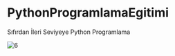 # PythonProgramlamaEgitimi
Sıfırdan İleri Seviyeye Python Programlama

![6](https://github.com/user-attachments/assets/eb32c3d9-cdd5-4a77-ab9e-7e5e5df3a115)
